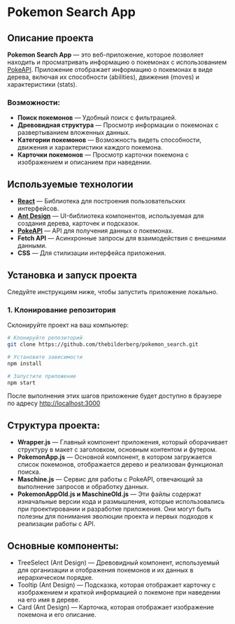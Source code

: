 # Pokemon Search App

## Описание проекта

**Pokemon Search App** — это веб-приложение, которое позволяет находить и просматривать информацию о покемонах с использованием [PokeAPI](https://pokeapi.co/). Приложение отображает информацию о покемонах в виде дерева, включая их способности (abilities), движения (moves) и характеристики (stats).

### Возможности:

-  **Поиск покемонов** — Удобный поиск с фильтрацией.
-  **Древовидная структура** — Просмотр информации о покемонах с развертыванием вложенных данных.
-  **Категории покемонов** — Возможность видеть способности, движения и характеристики каждого покемона.
-  **Карточки покемонов** — Просмотр карточки покемона с изображением и описанием при наведении.

## Используемые технологии

- **[React](https://reactjs.org/)** — Библиотека для построения пользовательских интерфейсов.
- **[Ant Design](https://ant.design/)** — UI-библиотека компонентов, используемая для создания дерева, карточек и подсказок.
- **[PokeAPI](https://pokeapi.co/)** — API для получения данных о покемонах.
- **Fetch API** — Асинхронные запросы для взаимодействия с внешними данными.
- **CSS** — Для стилизации интерфейса приложения.

## Установка и запуск проекта

Следуйте инструкциям ниже, чтобы запустить приложение локально.

### 1. Клонирование репозитория

Склонируйте проект на ваш компьютер:

```bash
# Клонируйте репозиторий
git clone https://github.com/thebilderberg/pokemon_search.git
```

```bash
# Установите зависимости
npm install
```

```bash
# Запустите приложение
npm start
```

После выполнения этих шагов приложение будет доступно в браузере по адресу [http://localhost:3000](http://localhost:3000)

## Структура проекта:

-  **Wrapper.js** — Главный компонент приложения, который оборачивает структуру в макет с заголовком, основным контентом и футером.
-  **PokemonApp.js** — Основной компонент, в котором загружается список покемонов, отображается дерево и реализован функционал поиска.
-  **Maschine.js** — Сервис для работы с PokeAPI, отвечающий за выполнение запросов и обработку данных.
-  **PokemonAppOld.js и MaschineOld.js** — Эти файлы содержат изначальные версии кода и размышления, которые использовались при проектировании и разработке приложения. Они могут быть полезны для понимания эволюции проекта и первых подходов к реализации работы с API.

## Основные компоненты:

-  TreeSelect (Ant Design) — Древовидный компонент, используемый для организации и отображения покемонов и их данных в иерархическом порядке.
-  Tooltip (Ant Design) — Подсказка, которая отображает карточку с изображением и краткой информацией о покемоне при наведении на его имя в дереве.
-  Card (Ant Design) — Карточка, которая отображает изображение покемона и его описание.


